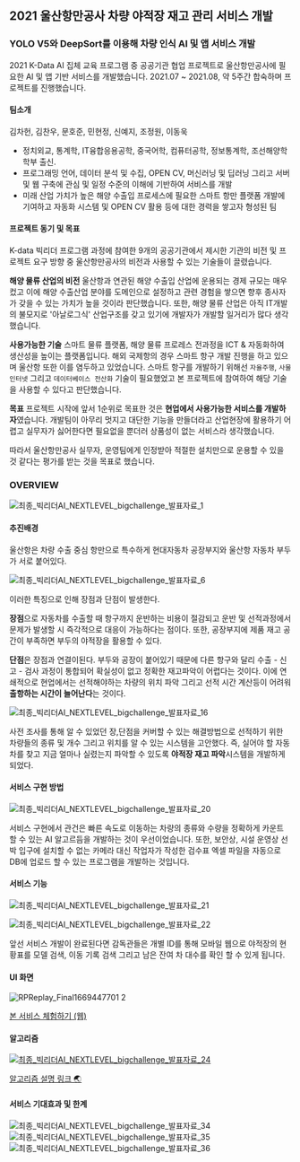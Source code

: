## 2021 울산항만공사 차량 야적장 재고 관리 서비스 개발 
### YOLO V5와 DeepSort를 이용해 차량 인식 AI 및 앱 서비스 개발

2021 K-Data AI 집체 교육 프로그램 중 공공기관 협업 프로젝트로 울산항만공사에 필요한 AI 및 앱 기반 서비스를 개발했습니다. 2021.07 ~ 2021.08, 약 5주간 합숙하며 프로젝트를 진행했습니다.

#### 팀소개 

김차헌, 김찬우, 문호준, 민현정, 신예지, 조정원, 이동욱

- 정치외교, 통계학, IT융합응용공학, 중국어학, 컴퓨터공학, 정보통계학, 조선해양학 학부 출신. 
- 프로그래밍 언어, 데이터 분석 및 수집, OPEN CV, 머신러닝 및 딥러닝 그리고 서버 및 웹 구축에 관심 및 일정 수준의 이해에 기반하여 서비스를 개발
- 미래 산업 가치가 높은 해양 수출입 프로세스에 필요한 스마트 항만 플랫폼 개발에 기여하고 자동화 시스템 및 OPEN CV 활용 등에 대한 경력을 쌓고자 형성된 팀

#### 프로젝트 동기 및 목표

K-data 빅리더 프로그램 과정에 참여한 9개의 공공기관에서 제시한 기관의 비전 및 프로젝트 요구 방향 중 울산항만공사의 비전과 사용할 수 있는 기술들이 끌렸습니다.   

**해양 물류 산업의 비전**
울산항과 연관된 해양 수출입 산업에 운용되는 경제 규모는 매우 컸고 이에 해양 수출산업 분야를 도메인으로 설정하고 관련 경험을 쌓으면 향후 종사자가 갖을 수 있는 가치가 높을 것이라 판단했습니다. 또한, 해양 물류 산업은 아직 IT개발의 불모지로 '아날로그식' 산업구조를 갖고 있기에 개발자가 개발할 일거리가 많다 생각했습니다.   

**사용가능한 기술**
스마트 물류 플랫폼, 해양 물류 프로레스 전과정을 ICT & 자동화하여 생산성을 높이는 플랫폼입니다. 해외 국제항의 경우 스마트 항구 개발 진행을 하고 있으며 울산항 또한 이를 염두하고 있었습니다. 스마트 항구를 개발하기 위해선 `자율주행`, `사물인터넷` 그리고 `데이터베이스 전산화` 기술이 필요했었고 본 프로젝트에 참여하여 해당 기술을 사용할 수 있다고 판단했습니다.   

**목표**
프로젝트 시작에 앞서 1순위로 목표한 것은 **현업에서 사용가능한 서비스를 개발하자**였습니다. 개발팀이 아무리 멋지고 대단한 기능을 만들더라고 산업현장에 활용하기 어렵고 실무자가 싫어한다면 필요없을 뿐더러 상품성이 없는 서비스라 생각했습니다.   

따라서 울산항만공사 실무자, 운영팀에게 인정받아 적절한 설치만으로 운용할 수 있을 것 같다는 평가를 받는 것을 목표로 했습니다. 

### OVERVIEW

![최종_빅리더AI_NEXTLEVEL_bigchallenge_발표자료_1](https://user-images.githubusercontent.com/67791317/203754755-5bfda6df-c59a-488d-9c97-9c10818424c1.jpg)

#### 추진배경

울산항은 차량 수출 중심 항만으로 특수하게 현대자동차 공장부지와 울산항 자동차 부두가 서로 붙어있다. 

![최종_빅리더AI_NEXTLEVEL_bigchallenge_발표자료_6](https://user-images.githubusercontent.com/67791317/203755161-9eac89db-64e1-47df-bb21-3539ede9d26e.jpg)

이러한 특징으로 인해 장점과 단점이 발생한다. 

**장점**으로 자동차를 수출할 때 항구까지 운반하는 비용이 절감되고 운반 및 선적과정에서 문제가 발생할 시 즉각적으로 대응이 가능하다는 점이다. 또한, 공장부지에 제품 재고 공간이 부족하면 부두의 야적장을 활용할 수 있다. 

**단점**은 장점과 연결이된다. 부두와 공장이 붙어있기 때문에 다른 항구와 달리 수출 - 신고 - 검사 과정이 통합되어 확실성이 없고 정확한 재고파악이 어렵다는 것이다. 이에 연쇄적으로 현업에서는 선적해야하는 차량의 위치 파악 그리고 선적 시간 계산등이 어려워 **출항하는 시간이 늘어난다**는 것이다. 

![최종_빅리더AI_NEXTLEVEL_bigchallenge_발표자료_16](https://user-images.githubusercontent.com/67791317/203755184-be1d490d-e55b-409f-a26f-529aac840d08.jpg)

사전 조사를 통해 알 수 있었던 장,단점을 커버할 수 있는 해결방법으로 선적하기 위한 차량들의 종류 및 개수 그리고 위치를 알 수 있는 시스템을 고안했다. 즉, 실어야 할 자동차를 찾고 지금 얼마나 실렸는지 파악할 수 있도록 **야적장 재고 파악**시스템을 개발하게 되었다. 

#### 서비스 구현 방법

![최종_빅리더AI_NEXTLEVEL_bigchallenge_발표자료_20](https://user-images.githubusercontent.com/67791317/203755196-5faa7255-867f-46cd-9ced-c114d8ff7301.jpg)

서비스 구현에서 관건은 빠른 속도로 이동하는 차량의 종류와 수량을 정확하게 카운트 할 수 있는 AI 알고르듬을 개발하는 것이 우선이었습니다. 또한, 보안상, 시설 운영상 선박 입구에 설치할 수 없는 카메라 대신 작업자가 작성한 검수표 엑셀 파일을 자동으로 DB에 업로드 할 수 있는 프로그램을 개발하는 것입니다. 

#### 서비스 기능 

![최종_빅리더AI_NEXTLEVEL_bigchallenge_발표자료_21](https://user-images.githubusercontent.com/67791317/203755204-66dadec6-4202-4300-929e-380fd1c98053.jpg) 

![최종_빅리더AI_NEXTLEVEL_bigchallenge_발표자료_22](https://user-images.githubusercontent.com/67791317/203755209-911fe571-2f31-409a-abd1-bea6c94ee223.jpg)

앞선 서비스 개발이 완료된다면 감독관들은 개별 ID를 통해 모바일 웹으로 야적장의 현황표를 모델 검색, 이동 기록 검색 그리고 남은 잔여 차 대수를 확인 할 수 있게 됩니다.   

#### UI 화면

![RPReplay_Final1669447701 2](https://user-images.githubusercontent.com/67791317/204077665-8eb593a7-b8fa-4c4a-b6e1-9c9415c54d9e.gif)

[본 서비스 체험하기 (웹)](https://big-leader-upa-project.herokuapp.com/chart)

#### 알고리즘

[![최종_빅리더AI_NEXTLEVEL_bigchallenge_발표자료_24](https://user-images.githubusercontent.com/67791317/203755213-8bc988a6-b5ba-4b0f-b7ad-f9a43e8906e9.jpg)](https://github.com/heoni00/2021-Project-UPA/tree/main/algorithm#readme)

[알고리즘 설명 링크 🌏](https://github.com/heoni00/2021-Project-UPA/tree/main/algorithm#readme)

#### 서비스 기대효과 및 한계

![최종_빅리더AI_NEXTLEVEL_bigchallenge_발표자료_34](https://user-images.githubusercontent.com/67791317/203755250-c148d0cf-12d8-4c8a-8676-08e679ef89cc.jpg)
![최종_빅리더AI_NEXTLEVEL_bigchallenge_발표자료_35](https://user-images.githubusercontent.com/67791317/203755254-86e38981-0acc-45f1-b6e7-db010d5652cd.jpg)
![최종_빅리더AI_NEXTLEVEL_bigchallenge_발표자료_36](https://user-images.githubusercontent.com/67791317/203755257-80b9bc54-b694-4e53-a0bf-52390718aa74.jpg)
